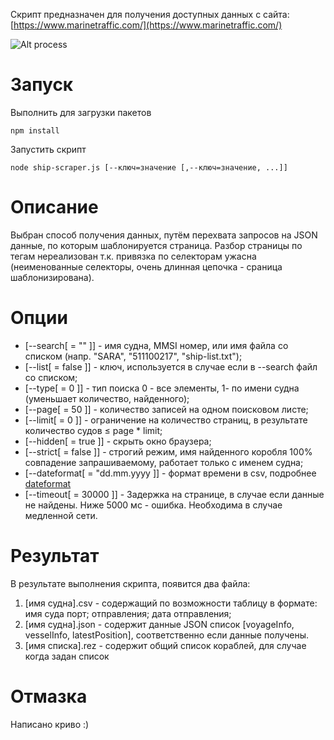 Скрипт предназначен для получения доступных данных с сайта:
[https://www.marinetraffic.com/](https://www.marinetraffic.com/)

![Alt process](https://drive.google.com/uc?export=view&id=1aJwG_U28rOXkzyyvSRZ_W2Xgmo8OYdBj)

# Запуск

Выполнить для загрузки пакетов

```shell
npm install
```

Запустить скрипт

```shell
node ship-scraper.js [--ключ=значение [,--ключ=значение, ...]]
```

# Описание

Выбран способ получения данных, путём перехвата запросов на JSON данные, по которым шаблонируется страница.
Разбор страницы по тегам нереализован т.к. привязка по селекторам ужасна (неименованные селекторы, очень длинная цепочка - сраница шаблонизирована).

# Опции

- [--search[ = "" ]] - имя судна, MMSI номер, или имя файла со списком (напр. "SARA", "511100217", "ship-list.txt");
- [--list[ = false ]] - ключ, используется в случае если в --search файл со списком;
- [--type[ = 0 ]] - тип поиска 0 - все элементы, 1- по имени судна (уменьшает количество, найденного);
- [--page[ = 50 ]] - количество записей на одном поисковом листе;
- [--limit[ = 0 ]] - ограничение на количество страниц, в результате количество судов ≤ page \* limit;
- [--hidden[ = true ]] - скрыть окно браузера;
- [--strict[ = false ]] - строгий режим, имя найденного коробля 100% совпадение запрашиваемому, работает только с именем судна;
- [--dateformat[ = "dd.mm.yyyy ]] - формат времени в csv, подробнее [dateformat](https://www.npmjs.com/package/dateformat)
- [--timeout[ = 30000 ]] - Задержка на странице, в случае если данные не найдены. Ниже 5000 мс - ошибка. Необходима в случае медленной сети.

# Результат

В результате выполнения скрипта, появится два файла:

1. [имя судна].csv - содержащий по возможности таблицу в формате: имя суда порт; отправления; дата отправления;
2. [имя судна].json - содержит данные JSON список [voyageInfo, vesselInfo, latestPosition], соответственно если данные получены.
3. [имя списка].rez - содержит общий список кораблей, для случае когда задан список

# Отмазка

Написано криво :)
